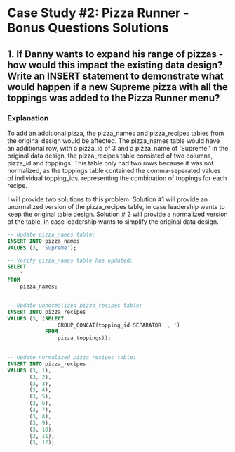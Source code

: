 # Case Study #2: Pizza Runner - Bonus Questions Solutions

## 1. If Danny wants to expand his range of pizzas - how would this impact the existing data design?  Write an INSERT statement to demonstrate what would happen if a new Supreme pizza with all the toppings was added to the Pizza Runner menu?
### Explanation
To add an additional pizza, the pizza_names and 
pizza_recipes tables from the original design would be affected.
The pizza_names table would have an additional row, with a 
pizza_id of 3 and a pizza_name of 'Supreme.'  In the original
data design, the pizza_recipes table consisted of two columns,
pizza_id and toppings.  This table only had two rows because
it was not normalized, as the toppings table contained the 
comma-separated values of individual topping_ids, representing
the combination of toppings for each recipe.

I will provide two solutions to this problem.  Solution #1 will
provide an unormalized version of the pizza_recipes table, in 
case leadership wants to keep the original table design.
Solution # 2 will provide a normalized version of the table, in
case leadership wants to simplify the original data design.

```SQL
-- Update pizza_names table:
INSERT INTO pizza_names 
VALUES (3, 'Supreme');

-- Verify pizza_names table has updated:
SELECT
	*
FROM
	pizza_names;


-- Update unnormalized pizza_recipes table: 
INSERT INTO pizza_recipes 
VALUES (3, (SELECT
				GROUP_CONCAT(topping_id SEPARATOR ', ')
			FROM
				pizza_toppings));

			
-- Update normalized pizza_recipes table: 
INSERT INTO pizza_recipes 
VALUES (3, 1),
	   (3, 2),
	   (3, 3),
	   (3, 4),
	   (3, 5),
	   (3, 6),
	   (3, 7),
	   (3, 8),
	   (3, 9),
	   (3, 10),
	   (3, 11),
	   (3, 12);
```
